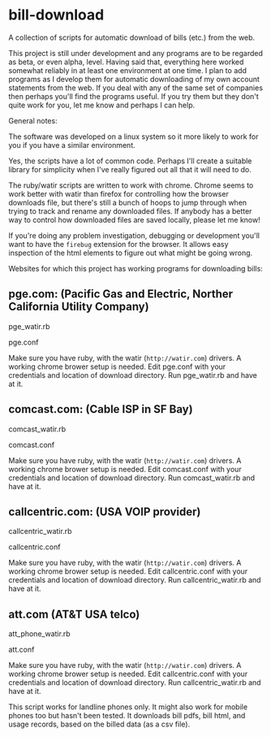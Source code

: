 bill-download
=============

A collection of scripts for automatic download of bills (etc.) from the web.

This project is still under development and any programs are to be regarded as beta, or even alpha, level.  Having said that, everything here worked somewhat reliably in at least one environment at one time.   I plan to add programs as I develop them for automatic downloading of my own account statements from the web.   If you deal with any of the same set of companies then perhaps you'll find the programs useful.   If you try them but they don't quite work for you, let me know and perhaps I can help.

General notes:

  The software was developed on a linux system so it more likely to
  work for you if you have a similar environment.

  Yes, the scripts have a lot of common code.  Perhaps I'll create a
  suitable library for simplicity when I've really figured out all
  that it will need to do.

  The ruby/watir scripts are written to work with chrome.  Chrome
  seems to work better with watir than firefox for controlling how the
  browser downloads file, but there's still a bunch of hoops to jump
  through when trying to track and rename any downloaded files.  If
  anybody has a better way to control how downloaded files are saved
  locally, please let me know!

  If you're doing any problem investigation, debugging or development
  you'll want to have the `firebug` extension for the browser.  It
  allows easy inspection of the html elements to figure out what might
  be going wrong.



Websites for which this project has working programs for downloading bills:


pge.com: (Pacific Gas and Electric, Norther California Utility Company)
------------

pge_watir.rb

pge.conf

Make sure you have ruby, with the watir (`http://watir.com`) drivers.  A working chrome 
brower setup is needed.  Edit pge.conf with your credentials and location of download 
directory.  Run pge_watir.rb and have at it.



comcast.com: (Cable ISP in SF Bay)
------------

comcast_watir.rb

comcast.conf

Make sure you have ruby, with the watir (`http://watir.com`) drivers.  A working chrome 
brower setup is needed.  Edit comcast.conf with your credentials and location of download 
directory.  Run comcast_watir.rb and have at it.



callcentric.com: (USA VOIP provider)
---------------

callcentric_watir.rb

callcentric.conf

Make sure you have ruby, with the watir (`http://watir.com`) drivers.  A working chrome 
brower setup is needed.  Edit callcentric.conf with your credentials and location of download 
directory.  Run callcentric_watir.rb and have at it.



att.com (AT&T USA telco)
-------

att_phone_watir.rb

att.conf

Make sure you have ruby, with the watir (`http://watir.com`) drivers.
A working chrome brower setup is needed.  Edit callcentric.conf with
your credentials and location of download directory.  Run
callcentric_watir.rb and have at it.

This script works for landline phones only.  It might also work for
mobile phones too but hasn't been tested.  It downloads bill pdfs,
bill html, and usage records, based on the billed data (as a csv
file).

